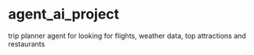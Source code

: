 # agent_ai_project
trip planner agent for looking for flights, weather data, top attractions and restaurants
